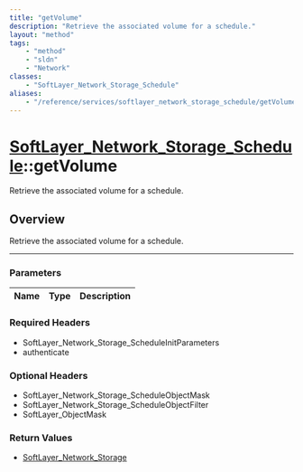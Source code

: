 ```yaml
---
title: "getVolume"
description: "Retrieve the associated volume for a schedule."
layout: "method"
tags:
    - "method"
    - "sldn"
    - "Network"
classes:
    - "SoftLayer_Network_Storage_Schedule"
aliases:
    - "/reference/services/softlayer_network_storage_schedule/getVolume"
---
```

# [SoftLayer_Network_Storage_Schedule](/reference/services/SoftLayer_Network_Storage_Schedule)::getVolume


Retrieve the associated volume for a schedule.


## Overview 
Retrieve the associated volume for a schedule.

-----

### Parameters 
|Name | Type | Description |
| --- | --- | --- |


### Required Headers
* SoftLayer_Network_Storage_ScheduleInitParameters
* authenticate


### Optional Headers
* SoftLayer_Network_Storage_ScheduleObjectMask
* SoftLayer_Network_Storage_ScheduleObjectFilter
* SoftLayer_ObjectMask

### Return Values
* <a href='/reference/datatypes/SoftLayer_Network_Storage'>SoftLayer_Network_Storage </a>




